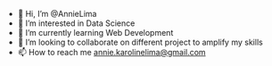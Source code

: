 - 👋 Hi, I’m @AnnieLima
- 👀 I’m interested in Data Science 
- 🌱 I’m currently learning Web Development
- 💞️ I’m looking to collaborate on different project to amplify my skills 
- 📫 How to reach me annie.karolinelima@gmail.com

<!---
AnnieLima/AnnieLima is a ✨ special ✨ repository because its `README.md` (this file) appears on your GitHub profile.
You can click the Preview link to take a look at your changes.
--->
